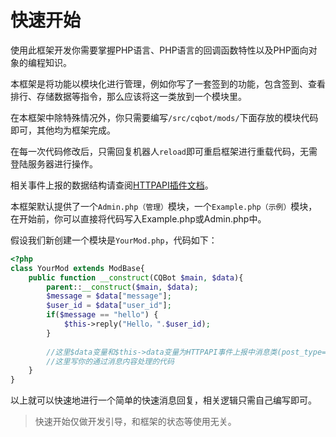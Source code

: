 # 快速开始

使用此框架开发你需要掌握PHP语言、PHP语言的回调函数特性以及PHP面向对象的编程知识。

本框架是将功能以模块化进行管理，例如你写了一套签到的功能，包含签到、查看排行、存储数据等指令，那么应该将这一类放到一个模块里。

在本框架中除特殊情况外，你只需要编写```/src/cqbot/mods/```下面存放的模块代码即可，其他均为框架完成。

在每一次代码修改后，只需回复机器人```reload```即可重启框架进行重载代码，无需登陆服务器进行操作。

相关事件上报的数据结构请查阅[HTTPAPI插件文档](https://cqhttp.cc/docs/#/Post)。

本框架默认提供了一个```Admin.php（管理）```模块，一个```Example.php（示例）```模块，在开始前，你可以直接将代码写入Example.php或Admin.php中。

假设我们新创建一个模块是```YourMod.php```，代码如下：
```php {highlight:['5-9']}
<?php
class YourMod extends ModBase{
    public function __construct(CQBot $main, $data){
        parent::__construct($main, $data);
        $message = $data["message"];
        $user_id = $data["user_id"];
        if($message == "hello") {
            $this->reply("Hello，".$user_id);
        }
        
        //这里$data变量和$this->data变量为HTTPAPI事件上报中消息类(post_type=message)的json
        //这里写你的通过消息内容处理的代码
    }
}
```

以上就可以快速地进行一个简单的快速消息回复，相关逻辑只需自己编写即可。

> 快速开始仅做开发引导，和框架的状态等使用无关。
